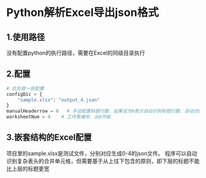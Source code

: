 # Python解析Excel导出json格式

## 1.使用路径
没有配置python的执行路径，需要在Excel的同级目录执行

## 2.配置

```python
# 此处做一些配置
configDic = {
    "sample.xlsx": "output_4.json"
}
manualHeaderrow = 0   # 手动配置标题行数，如果设为0表示自动识别标题行数，自动识别时按照合并单元格的最大行标row+1来作为标题行数
worksheetNum = 4    # 工作表编号，从0开始
```

## 3.嵌套结构的Excel配置
项目里的sample.xlsx是测试文件，分别对应生成0-4的json文件。
程序可以自动识别复杂表头的合并单元格，但需要基于从上往下包含的原则，即下层的标题不能比上层的标题更宽